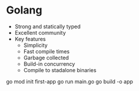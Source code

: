 # Golang
- Strong and statically typed
- Excellent community
- Key features
    + Simplicity
    + Fast compile times
    + Garbage collected
    + Build-in concurrency
    + Compile to stadalone binaries

go mod init first-app
go run main.go
go build -o app